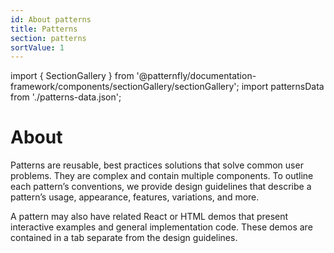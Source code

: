 ```yaml
---
id: About patterns
title: Patterns
section: patterns
sortValue: 1
---
```


import { SectionGallery } from '@patternfly/documentation-framework/components/sectionGallery/sectionGallery';
import patternsData from './patterns-data.json';

# About

Patterns are reusable, best practices solutions that solve common user problems. They are complex and contain multiple components. To outline each pattern’s conventions, we provide design guidelines that describe a pattern’s usage, appearance, features, variations, and more. 

A pattern may also have related React or HTML demos that present interactive examples and general implementation code. These demos are contained in a tab separate from the design guidelines.

<SectionGallery
  section="patterns"
  galleryItemsData={patternsData}
  placeholderText="Search patterns by name"
  includeSubsections={true}
  hasGridText={true}
  isFullWidth={false}
/>
